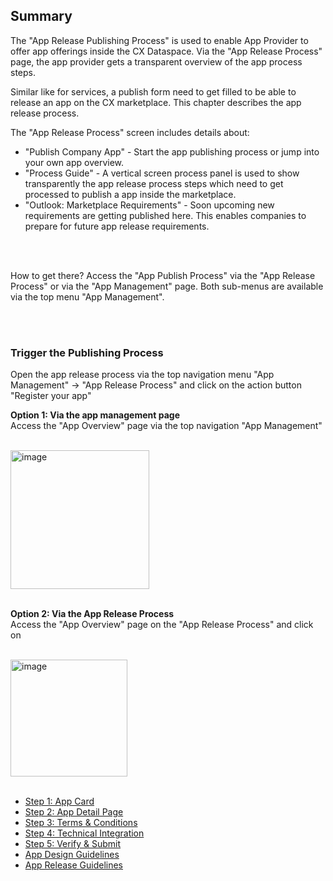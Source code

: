 ## Summary

The "App Release Publishing Process" is used to enable App Provider to offer app offerings inside the CX Dataspace.
Via the "App Release Process" page, the app provider gets a transparent overview of the app process steps.

Similar like for services, a publish form need to get filled to be able to release an app on the CX marketplace.
This chapter describes the app release process.

The "App Release Process" screen includes details about:

- "Publish Company App" - Start the app publishing process or jump into your own app overview.
- "Process Guide" - A vertical screen process panel is used to show transparently the app release process steps which need to get processed to publish a app inside the marketplace.
- "Outlook: Marketplace Requirements" - Soon upcoming new requirements are getting published here. This enables companies to prepare for future app release requirements.

<br>
<br>

How to get there?
Access the "App Publish Process" via the "App Release Process" or via the "App Management" page. Both sub-menus are available via the top menu "App Management".

<br>
<br>

### Trigger the Publishing Process

Open the app release process via the top navigation menu "App Management" -> "App Release Process" and click on the action button "Register your app"

<strong> Option 1: Via the app management page </strong>
<br>
Access the "App Overview" page via the top navigation "App Management"
<br>
<br>

<img width="222" alt="image" src="https://user-images.githubusercontent.com/94133633/218282685-019ea98f-e77d-4fe8-a811-46d4cdf0a2d3.png">

<br>
<br>

<strong> Option 2: Via the App Release Process </strong>
<br>
Access the "App Overview" page on the "App Release Process"
and click on
<br>
<br>

<img width="187" alt="image" src="https://user-images.githubusercontent.com/94133633/218282773-a7d2479e-5e90-456c-b70b-ed54730440bf.png">

<br>
<br>

- [Step 1: App Card](./01.%20App%20Card.md)
- [Step 2: App Detail Page](./02.%20App%20Detail%20Page.md)
- [Step 3: Terms & Conditions](./03.Terms%26Conditions.md)
- [Step 4: Technical Integration](./04.Technical%20Integration.md)
- [Step 5: Verify & Submit](./05.Verify%20%26%20Submit.md)
- [App Design Guidelines](./App-Design_guidelines.md)
- [App Release Guidelines](./App-Release_guidelines.md)

<br>
<br>
